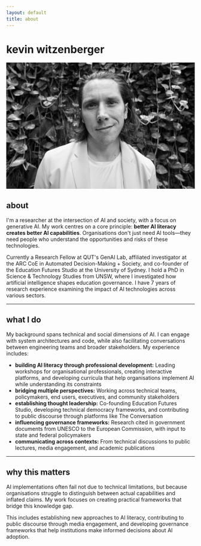 ```yaml
---
layout: default
title: about
---
```


# kevin witzenberger

<div class="bio-container">
<img src="assets/headshot.jpg" alt="Kevin Witzenberger" class="headshot">

<div class="bio-text">

## about
I'm a researcher at the intersection of AI and society, with a focus on generative AI. My work centres on a core principle: **better AI literacy creates better AI capabilities**. Organisations don't just need AI tools—they need people who understand the opportunities and risks of these technologies.

Currently a Research Fellow at QUT's GenAI Lab, affiliated investigator at the ARC CoE in Automated Decision-Making + Society, and co-founder of the Education Futures Studio at the University of Sydney. I hold a PhD in Science & Technology Studies from UNSW, where I investigated how artificial intelligence shapes education governance. I have 7 years of research experience examining the impact of AI technologies across various sectors.

---

## what I do

My background spans technical and social dimensions of AI. I can engage with system architectures and code, while also facilitating conversations between engineering teams and broader stakeholders. My experience includes:

* **building AI literacy through professional development:** Leading workshops for organisational professionals, creating interactive platforms, and developing curricula that help organisations implement AI while understanding its constraints
* **bridging multiple perspectives:** Working across technical teams, policymakers, end users, executives, and community stakeholders
* **establishing thought leadership:** Co-founding Education Futures Studio, developing technical democracy frameworks, and contributing to public discourse through platforms like The Conversation
* **influencing governance frameworks:** Research cited in government documents from UNESCO to the European Commission, with input to state and federal policymakers
* **communicating across contexts:** From technical discussions to public lectures, media engagement, and academic publications

---

## why this matters

AI implementations often fail not due to technical limitations, but because organisations struggle to distinguish between actual capabilities and inflated claims. My work focuses on creating practical frameworks that bridge this knowledge gap.

This includes establishing new approaches to AI literacy, contributing to public discourse through media engagement, and developing governance frameworks that help institutions make informed decisions about AI adoption.
